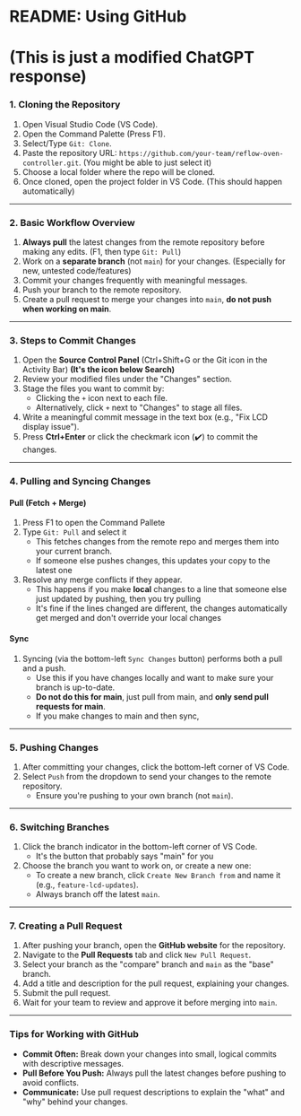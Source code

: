 # README: Using GitHub
# (This is just a modified ChatGPT response)


### **1. Cloning the Repository**

1. Open Visual Studio Code (VS Code).
2. Open the Command Palette (Press F1).
3. Select/Type `Git: Clone`.
4. Paste the repository URL: `https://github.com/your-team/reflow-oven-controller.git`. (You might be able to just select it)
5. Choose a local folder where the repo will be cloned.
6. Once cloned, open the project folder in VS Code. (This should happen automatically)

---

### **2. Basic Workflow Overview**

1. **Always pull** the latest changes from the remote repository before making any edits. (F1, then type `Git: Pull`)
2. Work on a **separate branch** (not `main`) for your changes. (Especially for new, untested code/features)
3. Commit your changes frequently with meaningful messages.
4. Push your branch to the remote repository.
5. Create a pull request to merge your changes into `main`, **do not push when working on main**.

---

### **3. Steps to Commit Changes**

1. Open the **Source Control Panel** (Ctrl+Shift+G or the Git icon in the Activity Bar) **(It's the icon below Search)**
2. Review your modified files under the "Changes" section.
3. Stage the files you want to commit by:
   - Clicking the `+` icon next to each file.
   - Alternatively, click `+` next to "Changes" to stage all files.
4. Write a meaningful commit message in the text box (e.g., "Fix LCD display issue").
5. Press **Ctrl+Enter** or click the checkmark icon (✔️) to commit the changes.

---

### **4. Pulling and Syncing Changes**

#### **Pull (Fetch + Merge)**

1. Press F1 to open the Command Pallete
2. Type `Git: Pull` and select it
   - This fetches changes from the remote repo and merges them into your current branch.
   - If someone else pushes changes, this updates your copy to the latest one 
3. Resolve any merge conflicts if they appear.
    - This happens if you make **local** changes to a line that someone else just updated by pushing, then you try pulling
    - It's fine if the lines changed are different, the changes automatically get merged and don't override your local changes

#### **Sync**

1. Syncing (via the bottom-left `Sync Changes` button) performs both a pull and a push.
   - Use this if you have changes locally and want to make sure your branch is up-to-date.
   - **Do not do this for main**, just pull from main, and **only send pull requests for main**.
   - If you make changes to main and then sync, 

---

### **5. Pushing Changes**

1. After committing your changes, click the bottom-left corner of VS Code.
2. Select `Push` from the dropdown to send your changes to the remote repository.
   - Ensure you're pushing to your own branch (not `main`).

---

### **6. Switching Branches**

1. Click the branch indicator in the bottom-left corner of VS Code.
   - It's the button that probably says "main" for you
2. Choose the branch you want to work on, or create a new one:
   - To create a new branch, click `Create New Branch from` and name it (e.g., `feature-lcd-updates`).
   - Always branch off the latest `main`.

---

### **7. Creating a Pull Request**

1. After pushing your branch, open the **GitHub website** for the repository.
2. Navigate to the **Pull Requests** tab and click `New Pull Request`.
3. Select your branch as the "compare" branch and `main` as the "base" branch.
4. Add a title and description for the pull request, explaining your changes.
5. Submit the pull request.
6. Wait for your team to review and approve it before merging into `main`.

---

### **Tips for Working with GitHub**

- **Commit Often:** Break down your changes into small, logical commits with descriptive messages.
- **Pull Before You Push:** Always pull the latest changes before pushing to avoid conflicts.
- **Communicate:** Use pull request descriptions to explain the "what" and "why" behind your changes.
